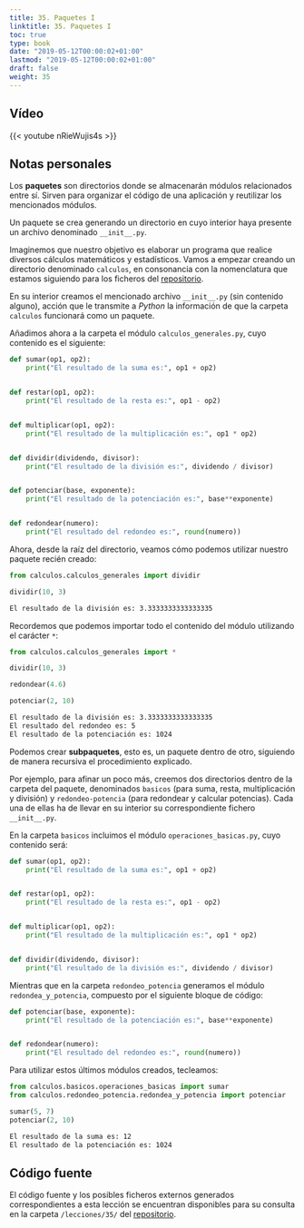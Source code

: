 ```yaml
---
title: 35. Paquetes I
linktitle: 35. Paquetes I
toc: true
type: book
date: "2019-05-12T00:00:02+01:00"
lastmod: "2019-05-12T00:00:02+01:00"
draft: false
weight: 35
---
```


## Vídeo

{{< youtube nRieWujis4s >}}

## Notas personales

Los **paquetes** son directorios donde se almacenarán módulos relacionados entre sí. Sirven para organizar el código de una aplicación y reutilizar los mencionados módulos.

Un paquete se crea generando un directorio en cuyo interior haya presente un archivo denominado `__init__.py`.

Imaginemos que nuestro objetivo es elaborar un programa que realice diversos cálculos matemáticos y estadísticos. Vamos a empezar creando un directorio denominado `calculos`, en consonancia con la nomenclatura que estamos siguiendo para los ficheros del [repositorio](https://github.com/ImAlexisSaez/curso-python-desde-0).

En su interior creamos el mencionado archivo `__init__.py` (sin contenido alguno), acción que le transmite a *Python* la información de que la carpeta `calculos` funcionará como un paquete.

Añadimos ahora a la carpeta el módulo `calculos_generales.py`, cuyo contenido es el siguiente:

```python
def sumar(op1, op2):
    print("El resultado de la suma es:", op1 + op2)


def restar(op1, op2):
    print("El resultado de la resta es:", op1 - op2)


def multiplicar(op1, op2):
    print("El resultado de la multiplicación es:", op1 * op2)


def dividir(dividendo, divisor):
    print("El resultado de la división es:", dividendo / divisor)


def potenciar(base, exponente):
    print("El resultado de la potenciación es:", base**exponente)


def redondear(numero):
    print("El resultado del redondeo es:", round(numero))
```

Ahora, desde la raíz del directorio, veamos cómo podemos utilizar nuestro paquete recién creado:

```python
from calculos.calculos_generales import dividir

dividir(10, 3)
```

```bash
El resultado de la división es: 3.3333333333333335
```

Recordemos que podemos importar todo el contenido del módulo utilizando el carácter `*`:

```python
from calculos.calculos_generales import *

dividir(10, 3)

redondear(4.6)

potenciar(2, 10)
```

```bash
El resultado de la división es: 3.3333333333333335
El resultado del redondeo es: 5
El resultado de la potenciación es: 1024
```

Podemos crear **subpaquetes**, esto es, un paquete dentro de otro, siguiendo de manera recursiva el procedimiento explicado.

Por ejemplo, para afinar un poco más, creemos dos directorios dentro de la carpeta del paquete, denominados `basicos` (para suma, resta, multiplicación y división) y `redondeo-potencia` (para redondear y calcular potencias). Cada una de ellas ha de llevar en su interior su correspondiente fichero `__init__.py`.

En la carpeta `basicos` incluimos el módulo `operaciones_basicas.py`, cuyo contenido será:

```python
def sumar(op1, op2):
    print("El resultado de la suma es:", op1 + op2)


def restar(op1, op2):
    print("El resultado de la resta es:", op1 - op2)


def multiplicar(op1, op2):
    print("El resultado de la multiplicación es:", op1 * op2)


def dividir(dividendo, divisor):
    print("El resultado de la división es:", dividendo / divisor)
```

Mientras que en la carpeta `redondeo_potencia` generamos el módulo `redondea_y_potencia`, compuesto por el siguiente bloque de código:

```python
def potenciar(base, exponente):
    print("El resultado de la potenciación es:", base**exponente)


def redondear(numero):
    print("El resultado del redondeo es:", round(numero))
```

Para utilizar estos últimos módulos creados, tecleamos:

```python
from calculos.basicos.operaciones_basicas import sumar
from calculos.redondeo_potencia.redondea_y_potencia import potenciar

sumar(5, 7)
potenciar(2, 10)
```

```bash
El resultado de la suma es: 12
El resultado de la potenciación es: 1024
```

## Código fuente

El código fuente y los posibles ficheros externos generados correspondientes a esta lección se encuentran disponibles para su consulta en la carpeta `/lecciones/35/` del [repositorio](https://github.com/ImAlexisSaez/curso-python-desde-0).

